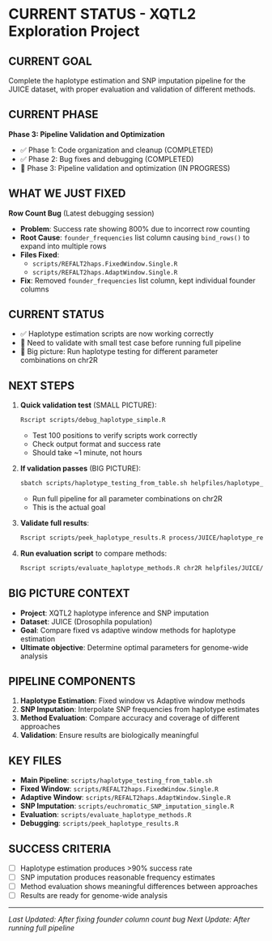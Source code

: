 # CURRENT STATUS - XQTL2 Exploration Project

## **CURRENT GOAL**
Complete the haplotype estimation and SNP imputation pipeline for the JUICE dataset, with proper evaluation and validation of different methods.

## **CURRENT PHASE**
**Phase 3: Pipeline Validation and Optimization**
- ✅ Phase 1: Code organization and cleanup (COMPLETED)
- ✅ Phase 2: Bug fixes and debugging (COMPLETED)
- 🔄 Phase 3: Pipeline validation and optimization (IN PROGRESS)

## **WHAT WE JUST FIXED**
**Row Count Bug** (Latest debugging session)
- **Problem**: Success rate showing 800% due to incorrect row counting
- **Root Cause**: `founder_frequencies` list column causing `bind_rows()` to expand into multiple rows
- **Files Fixed**: 
  - `scripts/REFALT2haps.FixedWindow.Single.R`
  - `scripts/REFALT2haps.AdaptWindow.Single.R`
- **Fix**: Removed `founder_frequencies` list column, kept individual founder columns

## **CURRENT STATUS**
- ✅ Haplotype estimation scripts are now working correctly
- 🔄 Need to validate with small test case before running full pipeline
- 🎯 Big picture: Run haplotype testing for different parameter combinations on chr2R

## **NEXT STEPS**
1. **Quick validation test** (SMALL PICTURE):
   ```bash
   Rscript scripts/debug_haplotype_simple.R
   ```
   - Test 100 positions to verify scripts work correctly
   - Check output format and success rate
   - Should take ~1 minute, not hours

2. **If validation passes** (BIG PICTURE):
   ```bash
   sbatch scripts/haplotype_testing_from_table.sh helpfiles/haplotype_params.2R.tsv helpfiles/JUICE/JUICE_haplotype_parameters.R process/JUICE yes
   ```
   - Run full pipeline for all parameter combinations on chr2R
   - This is the actual goal

3. **Validate full results**:
   ```bash
   Rscript scripts/peek_haplotype_results.R process/JUICE/haplotype_results/fixed_window_20kb_results_chr2R.RDS
   ```

4. **Run evaluation script** to compare methods:
   ```bash
   Rscript scripts/evaluate_haplotype_methods.R chr2R helpfiles/JUICE/JUICE_haplotype_parameters.R process/JUICE
   ```

## **BIG PICTURE CONTEXT**
- **Project**: XQTL2 haplotype inference and SNP imputation
- **Dataset**: JUICE (Drosophila population)
- **Goal**: Compare fixed vs adaptive window methods for haplotype estimation
- **Ultimate objective**: Determine optimal parameters for genome-wide analysis

## **PIPELINE COMPONENTS**
1. **Haplotype Estimation**: Fixed window vs Adaptive window methods
2. **SNP Imputation**: Interpolate SNP frequencies from haplotype estimates
3. **Method Evaluation**: Compare accuracy and coverage of different approaches
4. **Validation**: Ensure results are biologically meaningful

## **KEY FILES**
- **Main Pipeline**: `scripts/haplotype_testing_from_table.sh`
- **Fixed Window**: `scripts/REFALT2haps.FixedWindow.Single.R`
- **Adaptive Window**: `scripts/REFALT2haps.AdaptWindow.Single.R`
- **SNP Imputation**: `scripts/euchromatic_SNP_imputation_single.R`
- **Evaluation**: `scripts/evaluate_haplotype_methods.R`
- **Debugging**: `scripts/peek_haplotype_results.R`

## **SUCCESS CRITERIA**
- [ ] Haplotype estimation produces >90% success rate
- [ ] SNP imputation produces reasonable frequency estimates
- [ ] Method evaluation shows meaningful differences between approaches
- [ ] Results are ready for genome-wide analysis

---
*Last Updated: After fixing founder column count bug*
*Next Update: After running full pipeline*

